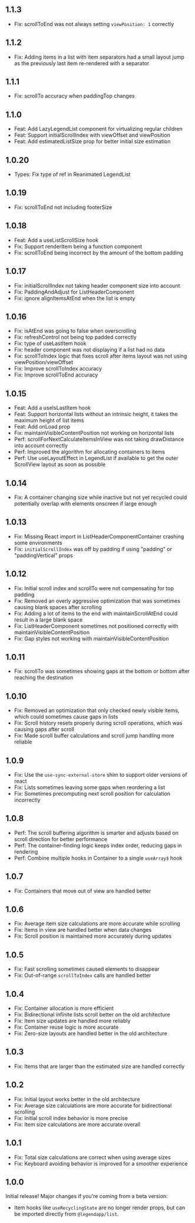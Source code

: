 ## 1.1.3
- Fix: scrollToEnd was not always setting `viewPosition: 1` correctly

## 1.1.2
- Fix: Adding items in a list with item separators had a small layout jump as the previously last item re-rendered with a separator

## 1.1.1
- Fix: scrollTo accuracy when paddingTop changes

## 1.1.0
- Feat: Add LazyLegendList component for virtualizing regular children
- Feat: Support initialScrollIndex with viewOffset and viewPosition
- Feat: Add estimatedListSize prop for better initial size estimation

## 1.0.20
- Types: Fix type of ref in Reanimated LegendList

## 1.0.19
- Fix: scrollToEnd not including footerSize

## 1.0.18
- Feat: Add a useListScrollSize hook
- Fix: Support renderItem being a function component
- Fix: scrollToEnd being incorrect by the amount of the bottom padding

## 1.0.17
- Fix: initialScrollIndex not taking header component size into account
- Fix: PaddingAndAdjust for ListHeaderComponent
- Fix: ignore alignItemsAtEnd when the list is empty

## 1.0.16
- Fix: isAtEnd was going to false when overscrolling
- Fix: refreshControl not being top padded correctly
- Fix: type of useLastItem hook
- Fix: header component was not displaying if a list had no data
- Fix: scrollToIndex logic that fixes scroll after items layout was not using viewPosition/viewOffset
- Fix: Improve scrollToIndex accuracy
- Fix: Improve scrollToEnd accuracy

## 1.0.15
- Feat: Add a useIsLastItem hook
- Feat: Support horizontal lists without an intrinsic height, it takes the maximum height of list items
- Feat: Add onLoad prop
- Fix: maintainVisibleContentPosition not working on horizontal lists
- Perf: scrollForNextCalculateItemsInView was not taking drawDistance into account correctly
- Perf: Improved the algorithm for allocating containers to items
- Perf: Use useLayoutEffect in LegendList if available to get the outer ScrollView layout as soon as possible

## 1.0.14
- Fix: A container changing size while inactive but not yet recycled could potentially overlap with elements onscreen if large enough

## 1.0.13
- Fix: Missing React import in ListHeaderComponentContainer crashing some environments
- Fix: `initialScrollIndex` was off by padding if using "padding" or "paddingVertical" props

## 1.0.12
- Fix: Initial scroll index and scrollTo were not compensating for top padding
- Fix: Removed an overly aggressive optimization that was sometimes causing blank spaces after scrolling
- Fix: Adding a lot of items to the end with maintainScrollAtEnd could result in a large blank space
- Fix: ListHeaderComponent sometimes not positioned correctly with maintainVisibleContentPosition
- Fix: Gap styles not working with maintainVisibleContentPosition

## 1.0.11
- Fix: scrollTo was sometimes showing gaps at the bottom or bottom after reaching the destination

## 1.0.10
- Fix: Removed an optimization that only checked newly visible items, which could sometimes cause gaps in lists
- Fix: Scroll history resets properly during scroll operations, which was causing gaps after scroll
- Fix: Made scroll buffer calculations and scroll jump handling more reliable

## 1.0.9
- Fix: Use the `use-sync-external-store` shim to support older versions of react
- Fix: Lists sometimes leaving some gaps when reordering a list
- Fix: Sometimes precomputing next scroll position for calculation incorrectly

## 1.0.8
- Perf: The scroll buffering algorithm is smarter and adjusts based on scroll direction for better performance
- Perf: The container-finding logic keeps index order, reducing gaps in rendering
- Perf: Combine multiple hooks in Container to a single `useArray$` hook

## 1.0.7
- Fix: Containers that move out of view are handled better

## 1.0.6
- Fix: Average item size calculations are more accurate while scrolling
- Fix: Items in view are handled better when data changes
- Fix: Scroll position is maintained more accurately during updates

## 1.0.5
- Fix: Fast scrolling sometimes caused elements to disappear
- Fix: Out-of-range `scrollToIndex` calls are handled better

## 1.0.4
- Fix: Container allocation is more efficient
- Fix: Bidirectional infinite lists scroll better on the old architecture
- Fix: Item size updates are handled more reliably
- Fix: Container reuse logic is more accurate
- Fix: Zero-size layouts are handled better in the old architecture

## 1.0.3
- Fix: Items that are larger than the estimated size are handled correctly

## 1.0.2
- Fix: Initial layout works better in the old architecture
- Fix: Average size calculations are more accurate for bidirectional scrolling
- Fix: Initial scroll index behavior is more precise
- Fix: Item size calculations are more accurate overall

## 1.0.1
- Fix: Total size calculations are correct when using average sizes
- Fix: Keyboard avoiding behavior is improved for a smoother experience

## 1.0.0
Initial release! Major changes if you're coming from a beta version:

- Item hooks like `useRecyclingState` are no longer render props, but can be imported directly from `@legendapp/list`.
